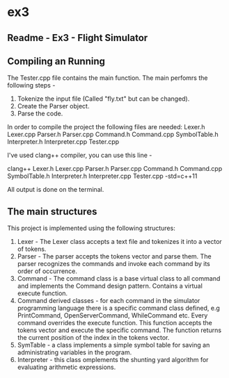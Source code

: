 # ex3
Readme - Ex3 - Flight Simulator
-------------------------------

Compiling an Running
--------------------

The Tester.cpp file contains the main function.
The main perfomrs the following steps - 
1. Tokenize the input file (Called "fly.txt" but can be changed).
2. Create the Parser object.
3. Parse the code.

In order to compile the project the following files are needed:
Lexer.h
Lexer.cpp
Parser.h
Parser.cpp
Command.h
Command.cpp
SymbolTable.h
Interpreter.h
Interpreter.cpp
Tester.cpp

I've used clang++ compiler, you can use this line - 

clang++ Lexer.h Lexer.cpp Parser.h Parser.cpp Command.h Command.cpp SymbolTable.h Interpreter.h Interpreter.cpp Tester.cpp -std=c++11

All output is done on the terminal.

The main structures
-------------------
This project is implemented using the following structures:
1. Lexer - The Lexer class accepts a text file and tokenizes it into a vector of tokens.
2. Parser - The parser accepts the tokens vector and parse them. The parser recognizes the commands and invoke each command by its order of occurrence.
3. Command - The command class is a base virtual class to all command and implements the Command design pattern. Contains a virtual execute function.
4. Command derived classes - for each command in the simulator programming language there is a specific command class defined, e.g PrintCommand, OpenServerCommand, WhileCommand etc.
Every command overrides the execute function. This function accepts the tokens vector and execute the specific command. The function returns the current position of the index in the tokens vector.
5. SymTable - a class implements a simple symbol table for saving an administrating variables in the program.
6. Interpreter - this class omplements the shunting yard algorithm for evaluating arithmetic expressions.
